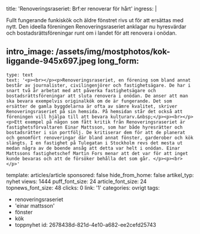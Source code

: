 title: 'Renoveringsraseriet: Brf:er renoverar för hårt'
ingress: |
  <p>Fullt fungerande funkiskök och äldre fönstret rivs ut för att ersättas med nytt. Den ideella föreningen Renoveringsraseriet anklagar nu hyresvärdar och bostadsrättsföreningar runt om i landet för att renovera i onödan.
  </p>
  
intro_image: /assets/img/mostphotos/kok-liggande-945x697.jpeg
long_form:
  -
    type: text
    text: '<p><br></p><p>Renoveringsraseriet, en förening som bland annat består av journalister, civilingenjörer och fastighetsägare. De har i snart två år arbetat med att påverka fastighetsägare och bostadsrättsföreningar att sluta renovera i onödan. De anser att man ska bevara exempelvis originalkök om de är fungerande. Det som ersätter de gamla byggdelarna är ofta av sämre kvalitet, skriver Renoveringsraseriet på sin hemsida. På hemsidan står det också att föreningen vill hjälpa till att bevara kulturarv.&nbsp;</p><p><br></p><p>Ett exempel på någon som fått kritik från Renoveringsraseriet är fastighetsförvaltaren Einar Mattsson, som har både hyresrätter och bostadsrätter i sin portfölj. De kritiserar dem för att de planerat och genomfört renoveringar där bland annat fönster, garderober och kök slängts. I en fastighet på Tulegatan i Stockholm revs det mesta ut medan några av de boende ansåg att detta var helt i onödan. Einar Mattssons fastighetschef Martin Fors menar att det var för att inget kunde bevaras och att de försöker behålla det som går. </p><p><br></p>'
template: articles/article
sponsored: false
hide_from_home: false
artikel_typ: nyhet
views: 1444
puff_font_size: 24
article_font_size: 24
topnews_font_size: 48
clicks: 0
link: '1'
categories: ovrigt
tags:
  - renoveringsraseriet
  - 'einar mattsson'
  - fönster
  - kök
  - toppnyhet
id: 2678438d-821d-4e10-a682-ee2cefd25743
